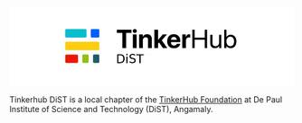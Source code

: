 ![TinkerHub DiST Banner](https://github.com/TinkerHub-DiST/.github/blob/main/assets/Tinkerhub_DiST.jpg)

Tinkerhub DiST is a local chapter of the [TinkerHub Foundation](https://tinkerhub.org/)
at De Paul Institute of Science and Technology (DiST), Angamaly. 
